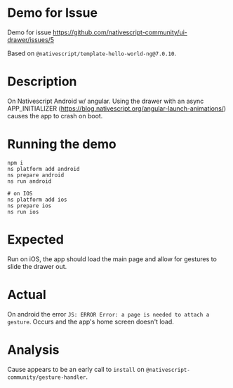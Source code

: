 # Demo for Issue
Demo for issue https://github.com/nativescript-community/ui-drawer/issues/5

Based on `@nativescript/template-hello-world-ng@7.0.10`.

# Description
On Nativescript Android w/ angular. Using the drawer with an async APP_INITIALIZER (https://blog.nativescript.org/angular-launch-animations/) causes the app to crash on boot.

# Running the demo
```shell
npm i
ns platform add android
ns prepare android
ns run android

# on IOS
ns platform add ios
ns prepare ios
ns run ios
```

# Expected
Run on iOS, the app should load the main page and allow for gestures to slide the drawer out.

# Actual
On android the error `JS: ERROR Error: a page is needed to attach a gesture`. Occurs and the app's home screen doesn't load.

# Analysis
Cause appears to be an early call to `install` on `@nativescript-community/gesture-handler`.
